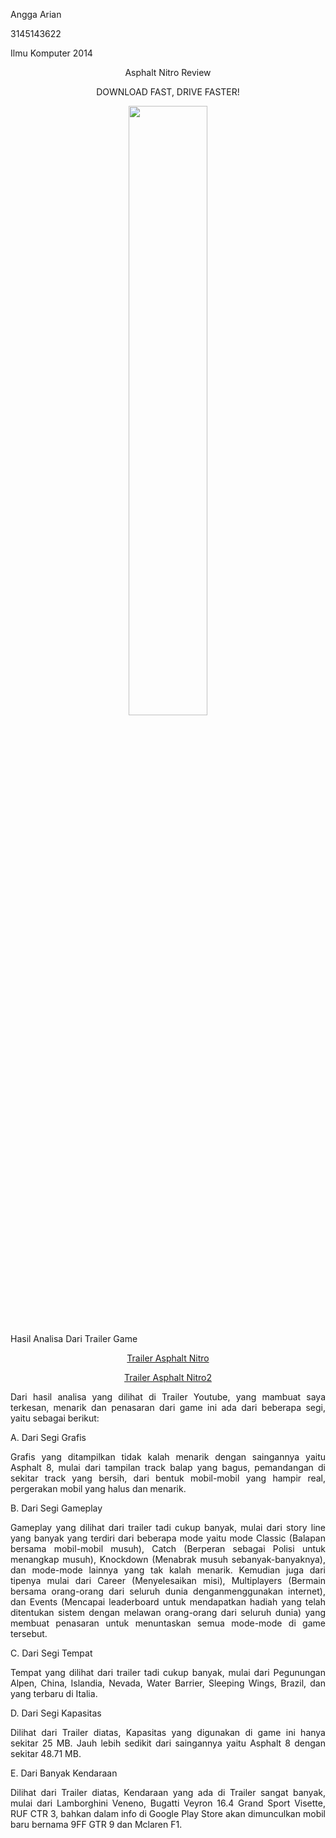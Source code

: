 <html>
<body>
<p align="left">Angga Arian</p> 
<p align="left">3145143622</p>
<p align="left">Ilmu Komputer 2014</p>           
<p align="center">Asphalt Nitro Review</p>
<p align="center">DOWNLOAD FAST, DRIVE FASTER!</p>
<p align="center"><img src="https://1.bp.blogspot.com/-4trF7D74rSs/WJNNUGcWW6I/AAAAAAAAFqA/7cacR7q3RtYZoL6RNna65yNTBhVJf3ktQCLcB/s1600/unnamed.png" align="center" width="50%"></p>

<p align="justify">Hasil Analisa Dari Trailer Game</p>

<p align="center"><a href="https://www.youtube.com/embed/lXaGPCSqlsM">Trailer Asphalt Nitro</a></p>
<p align="center"><a href="https://www.youtube.com/embed/RJZHGvsDnyg">Trailer Asphalt Nitro2</a></p>


<p align="justify">Dari hasil analisa yang dilihat di Trailer Youtube, yang mambuat saya terkesan, menarik dan penasaran dari game ini ada dari beberapa segi, yaitu sebagai berikut:</p>

<p align="justify">A. Dari Segi Grafis</p>
<p align="justify">Grafis yang ditampilkan tidak kalah menarik dengan saingannya yaitu Asphalt 8, mulai dari tampilan track balap yang bagus, pemandangan di sekitar track yang bersih, dari bentuk mobil-mobil yang hampir real, pergerakan mobil yang halus dan menarik.</p>
<p align="justify">B. Dari Segi Gameplay</p>
<p align="justify">Gameplay yang dilihat dari trailer tadi cukup banyak, mulai dari story line yang banyak yang terdiri dari beberapa mode yaitu mode Classic (Balapan bersama mobil-mobil musuh), Catch (Berperan sebagai Polisi untuk menangkap musuh), Knockdown (Menabrak musuh sebanyak-banyaknya), dan mode-mode lainnya yang tak kalah menarik. Kemudian juga dari tipenya mulai dari Career (Menyelesaikan misi), Multiplayers (Bermain bersama orang-orang dari seluruh dunia denganmenggunakan internet), dan Events (Mencapai leaderboard untuk mendapatkan hadiah yang telah ditentukan sistem dengan melawan orang-orang dari seluruh dunia) yang membuat penasaran untuk menuntaskan semua mode-mode di game tersebut.</p>
<p align="justify">C. Dari Segi Tempat</p>
<p align="justify">Tempat yang dilihat dari trailer tadi cukup banyak, mulai dari Pegunungan Alpen, China, Islandia, Nevada, Water Barrier, Sleeping Wings, Brazil, dan yang terbaru di Italia.</p>
<p align="justify">D. Dari Segi Kapasitas</p>
<p align="justify">Dilihat dari Trailer diatas, Kapasitas yang digunakan di game ini hanya sekitar 25 MB. Jauh lebih sedikit dari saingannya yaitu Asphalt 8 dengan sekitar 48.71 MB.</p>
<p align="justify">E. Dari Banyak Kendaraan</p>
<p align="justify">Dilihat dari Trailer diatas, Kendaraan yang ada di Trailer sangat banyak, mulai dari Lamborghini Veneno, Bugatti Veyron 16.4 Grand Sport Visette, RUF CTR 3, bahkan dalam info di Google Play Store akan dimunculkan mobil baru bernama 9FF GTR 9 dan Mclaren F1.</p>
</body>
</html>
